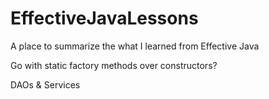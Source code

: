 # EffectiveJavaLessons

A place to summarize the what I learned from Effective Java


Go with static factory methods over constructors?

DAOs & Services
